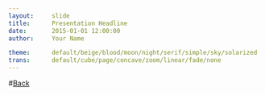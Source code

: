 ```yaml
---
layout:     slide
title:      Presentation Headline
date:       2015-01-01 12:00:00
author:     Your Name

theme:		default/beige/blood/moon/night/serif/simple/sky/solarized
trans:		default/cube/page/concave/zoom/linear/fade/none
---
```

<script type="text/template">  
#{{ page.title }}
##{{ page.author }}
###{{ page.date }}<!-- Start Writing Below in Markdown -->



Leave 3 line space between content for horizontal slides.


Leave 2 line space between content for vertical slides.

</script> <!-- End Here -->


#[Back](/..)
